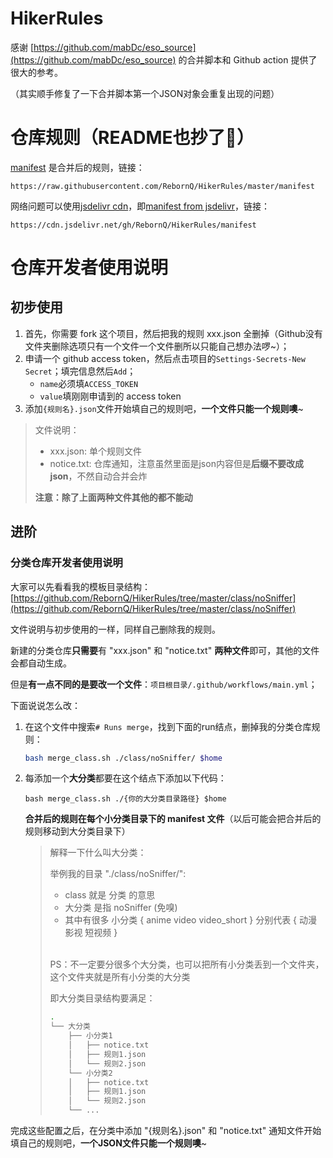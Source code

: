 # HikerRules

感谢 [https://github.com/mabDc/eso_source](https://github.com/mabDc/eso_source) 的合并脚本和 Github action 提供了很大的参考。

（其实顺手修复了一下合并脚本第一个JSON对象会重复出现的问题）

# 仓库规则（README也抄了🙈️）
[manifest](https://raw.githubusercontent.com/RebornQ/HikerRules/master/manifest) 是合并后的规则，链接：

`https://raw.githubusercontent.com/RebornQ/HikerRules/master/manifest`

网络问题可以使用[jsdelivr cdn](https://www.jsdelivr.com/?docs=gh)，即[manifest from jsdelivr](https://cdn.jsdelivr.net/gh/RebornQ/HikerRules/manifest)，链接：

`https://cdn.jsdelivr.net/gh/RebornQ/HikerRules/manifest`

# 仓库开发者使用说明
## 初步使用
1. 首先，你需要 fork 这个项目，然后把我的规则 xxx.json 全删掉（Github没有文件夹删除选项只有一个文件一个文件删所以只能自己想办法啰~）；
2. 申请一个 github access token，然后点击项目的`Settings-Secrets-New Secret`；填完信息然后`Add`；
    - `name`必须填`ACCESS_TOKEN`
    - `value`填刚刚申请到的 access token
3. 添加`{规则名}.json`文件开始填自己的规则吧，**一个文件只能一个规则噢**~

> 文件说明：
> - xxx.json: 单个规则文件
> - notice.txt: 仓库通知，注意虽然里面是json内容但是**后缀不要改成json**，不然自动合并会炸
>
> **注意：除了上面两种文件其他的都不能动**

## 进阶
### 分类仓库开发者使用说明
大家可以先看看我的模板目录结构：[https://github.com/RebornQ/HikerRules/tree/master/class/noSniffer](https://github.com/RebornQ/HikerRules/tree/master/class/noSniffer)

文件说明与初步使用的一样，同样自己删除我的规则。

新建的分类仓库**只需要**有 "xxx.json" 和 "notice.txt" **两种文件**即可，其他的文件会都自动生成。

但是**有一点不同的是要改一个文件**：`项目根目录/.github/workflows/main.yml`；

下面说说怎么改：
1. 在这个文件中搜索`# Runs merge`，找到下面的run结点，删掉我的分类仓库规则：

   ```bash
   bash merge_class.sh ./class/noSniffer/ $home
   ```
2. 每添加一个**大分类**都要在这个结点下添加以下代码：

   ```shell
   bash merge_class.sh ./{你的大分类目录路径} $home
   ```

   **合并后的规则在每个小分类目录下的 manifest 文件**（以后可能会把合并后的规则移动到大分类目录下）

   > 解释一下什么叫大分类：
   >
   > 举例我的目录 "./class/noSniffer/":
   > - class 就是 分类 的意思
   > - 大分类 是指 noSniffer (免嗅)
   > - 其中有很多 小分类 { anime video video_short } 分别代表 { 动漫 影视 短视频 }<br><br>
   >
   > PS：不一定要分很多个大分类，也可以把所有小分类丢到一个文件夹，这个文件夹就是所有小分类的大分类
   >
   > 即大分类目录结构要满足：
   > ```bash
   > .
   > └── 大分类
   >     ├── 小分类1
   >     │   ├── notice.txt
   >     │   ├── 规则1.json
   >     │   └── 规则2.json
   >     └── 小分类2
   >     │   ├── notice.txt
   >     │   ├── 规则1.json
   >     │   └── 规则2.json
   >     └── ...
   > ```

完成这些配置之后，在分类中添加 "{规则名}.json" 和 "notice.txt" 通知文件开始填自己的规则吧，**一个JSON文件只能一个规则噢**~
